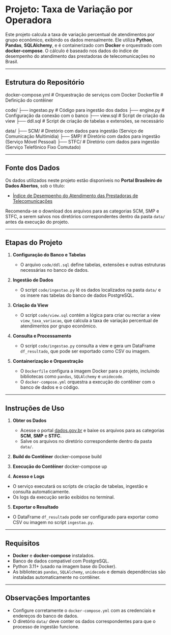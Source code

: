 # Projeto: Taxa de Variação por Operadora

Este projeto calcula a taxa de variação percentual de atendimentos por grupo econômico, exibindo os dados mensalmente. Ele utiliza **Python**, **Pandas**, **SQLAlchemy**, e é containerizado com **Docker** e orquestrado com **docker-compose**. O cálculo é baseado nos dados do índice de desempenho do atendimento das prestadoras de telecomunicações no Brasil.

---

## Estrutura do Repositório

docker-compose.yml # Orquestração de serviços com Docker
Dockerfile # Definição do contêiner

code/
├── ingestao.py # Código para ingestão dos dados
├── engine.py # Configuração da conexão com o banco
├── view.sql # Script de criação da view
├── ddl.sql # Script de criação de tabelas e extensões, se necessário

data/
├── SCM/ # Diretório com dados para ingestão (Serviço de Comunicação Multimídia)
├── SMP/ # Diretório com dados para ingestão (Serviço Móvel Pessoal)
├── STFC/ # Diretório com dados para ingestão (Serviço Telefônico Fixo Comutado)


---

## Fonte dos Dados

Os dados utilizados neste projeto estão disponíveis no **Portal Brasileiro de Dados Abertos**, sob o título:

- [Índice de Desempenho do Atendimento das Prestadoras de Telecomunicações](https://dados.gov.br/dados/conjuntos-dados/indice-desempenho-atendimento)

Recomenda-se o download dos arquivos para as categorias SCM, SMP e STFC, a serem salvos nos diretórios correspondentes dentro da pasta `data/` antes da execução do projeto.

---

## Etapas do Projeto

1. **Configuração do Banco e Tabelas**
   - O arquivo `code/ddl.sql` define tabelas, extensões e outras estruturas necessárias no banco de dados.

2. **Ingestão de Dados**
   - O script `code/ingestao.py` lê os dados localizados na pasta `data/` e os insere nas tabelas do banco de dados PostgreSQL.

3. **Criação da View**
   - O script `code/view.sql` contém a lógica para criar ou recriar a view `view_taxa_variacao`, que calcula a taxa de variação percentual de atendimentos por grupo econômico.

4. **Consulta e Processamento**
   - O script `code/ingestao.py` consulta a view e gera um DataFrame `df_resultado`, que pode ser exportado como CSV ou imagem.

5. **Containerização e Orquestração**
   - O `Dockerfile` configura a imagem Docker para o projeto, incluindo bibliotecas como `pandas`, `SQLAlchemy` e `unidecode`.
   - O `docker-compose.yml` orquestra a execução do contêiner com o banco de dados e o código.

---

## Instruções de Uso

1. **Obter os Dados**
   - Acesse o portal [dados.gov.br](https://dados.gov.br/dados/conjuntos-dados/indice-desempenho-atendimento) e baixe os arquivos para as categorias **SCM**, **SMP** e **STFC**.
   - Salve os arquivos no diretório correspondente dentro da pasta `data/`.

2. **Build do Contêiner**
docker-compose build

3. **Execução do Contêiner**
docker-compose up

4. **Acesso e Logs**
- O serviço executará os scripts de criação de tabelas, ingestão e consulta automaticamente.
- Os logs da execução serão exibidos no terminal.

5. **Exportar o Resultado**
- O DataFrame `df_resultado` pode ser configurado para exportar como CSV ou imagem no script `ingestao.py`.

---

## Requisitos

- **Docker** e **docker-compose** instalados.
- Banco de dados compatível com PostgreSQL.
- Python 3.11+ (usado na imagem base do Docker).
- As bibliotecas `pandas`, `SQLAlchemy`, `unidecode` e demais dependências são instaladas automaticamente no contêiner.

---

## Observações Importantes

- Configure corretamente o `docker-compose.yml` com as credenciais e endereços do banco de dados.
- O diretório `data/` deve conter os dados correspondentes para que o processo de ingestão funcione.


